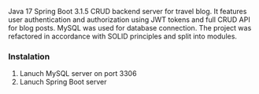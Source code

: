 Java 17 Spring Boot 3.1.5 CRUD backend server for travel blog. It features user authentication and authorization using JWT tokens and full CRUD API for blog posts. MySQL was used for database connection. The project was refactored in accordance with SOLID principles and split into modules.

### Instalation
1. Lanuch MySQL server on port 3306
2. Lanuch Spring Boot server
